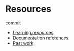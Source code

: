 # Resources
commit
- [Learning resources](learning-resources.md)
- [Documentation references](doc-references.md)
- [Past work](past-work.md)
  
